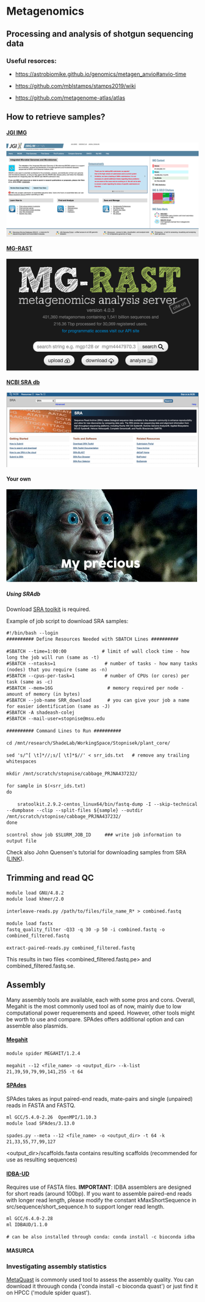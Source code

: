 # Metagenomics
## Processing and analysis of shotgun sequencing data

### Useful resorces:

- https://astrobiomike.github.io/genomics/metagen_anvio#anvio-time

- https://github.com/mblstamps/stamps2019/wiki

- https://github.com/metagenome-atlas/atlas


## How to retrieve samples?

#### [JGI IMG](https://img.jgi.doe.gov/)

![jgi image](jgi.png)

#### [MG-RAST](https://www.mg-rast.org/)
![mgrast image](mgrast.png)

#### [NCBI SRA db](https://www.ncbi.nlm.nih.gov/sra)
![ncbisra image](ncbisra.png)

#### Your own
![precious image](precious.png)


##### Using SRAdb

Download [SRA toolkit](https://trace.ncbi.nlm.nih.gov/Traces/sra/sra.cgi?view=software) is required.

Example of job script to download SRA samples:
```
#!/bin/bash --login
########## Define Resources Needed with SBATCH Lines ##########
 
#SBATCH --time=1:00:00             # limit of wall clock time - how long the job will run (same as -t)
#SBATCH --ntasks=1                  # number of tasks - how many tasks (nodes) that you require (same as -n)
#SBATCH --cpus-per-task=1           # number of CPUs (or cores) per task (same as -c)
#SBATCH --mem=16G                    # memory required per node - amount of memory (in bytes)
#SBATCH --job-name SRR_download      # you can give your job a name for easier identification (same as -J)
#SBATCH -A shadeash-colej
#SBATCH --mail-user=stopnise@msu.edu
 
########## Command Lines to Run ##########

cd /mnt/research/ShadeLab/WorkingSpace/Stopnisek/plant_core/                  
 
sed 's/^[ \t]*//;s/[ \t]*$//' < srr_ids.txt   # remove any trailing whitespaces

mkdir /mnt/scratch/stopnise/cabbage_PRJNA437232/

for sample in $(<srr_ids.txt)
do
	
	sratoolkit.2.9.2-centos_linux64/bin/fastq-dump -I --skip-technical --dumpbase --clip --split-files ${sample} --outdir /mnt/scratch/stopnise/cabbage_PRJNA437232/
done
 
scontrol show job $SLURM_JOB_ID     ### write job information to output file
```

Check also John Quensen's tutorial for downloading samples from SRA ([LINK](http://john-quensen.com/tutorials/downloading-sequences-from-ncbis-sra/)).

## Trimming and read QC

```
module load GNU/4.8.2
module load khmer/2.0

interleave-reads.py /path/to/files/file_name_R* > combined.fastq

module load fastx
fastq_quality_filter -Q33 -q 30 -p 50 -i combined.fastq -o combined_filtered.fastq

extract-paired-reads.py combined_filtered.fastq 
```
This results in two files <combined_filtered.fastq.pe> and combined_filtered.fastq.se. 


## Assembly
Many assembly tools are available, each with some pros and cons. Overall, Megahit is the most commonly used tool as of now, mainly due to low computational power requerements and speed. However, other tools might be worth to use and compare. SPAdes offers additional option and can assemble also plasmids.    

#### [Megahit](https://github.com/voutcn/megahit)

```
module spider MEGAHIT/1.2.4

megahit --12 <file_name> -o <output_dir> --k-list 21,39,59,79,99,141,255 -t 64
```
#### [SPAdes](https://github.com/ablab/spades)

SPAdes takes as input paired-end reads, mate-pairs and single (unpaired) reads in FASTA and FASTQ. 

```
ml GCC/5.4.0-2.26  OpenMPI/1.10.3
module load SPAdes/3.13.0

spades.py --meta --12 <file_name> -o <output_dir> -t 64 -k 21,33,55,77,99,127
```
<output_dir>/scaffolds.fasta contains resulting scaffolds (recommended for use as resulting sequences)


#### [IDBA-UD](https://github.com/loneknightpy/idba)
Requires use of FASTA files. 
__IMPORTANT__: IDBA assemblers are designed for short reads (around 100bp). If you want to assemble paired-end reads with longer read length, please modify the constant kMaxShortSequence in src/sequence/short_sequence.h to support longer read length.

```
ml GCC/6.4.0-2.28
ml IDBAUD/1.1.0

# can be also installed through conda: conda install -c bioconda idba

```

#### MASURCA

### Investigating assembly statistics

[MetaQuast](http://quast.sourceforge.net/metaquast.html) is commonly used tool to assess the assembly quality.
You can download it throuugh conda ('conda install -c bioconda quast') or just find it on HPCC ('module spider quast'). 
